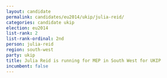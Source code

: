 ```yaml
---
layout: candidate
permalink: candidates/eu2014/ukip/julia-reid/
categories: candidate ukip
election: eu2014
list-rank: 2
list-rank-ordinal: 2nd
person: julia-reid
region: south-west
party: ukip
title: Julia Reid is running for MEP in South West for UKIP
incumbent: false
---
```

